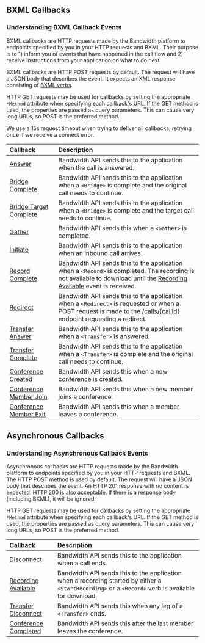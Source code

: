 ## BXML Callbacks

###  Understanding BXML Callback Events
BXML callbacks are HTTP requests made by the Bandwidth platform to endpoints specified by you in your HTTP requests and BXML.  Their purpose
is to 1) inform you of events that have happened in the call flow and 2) receive instructions from your
application on what to do next.

BXML callbacks are HTTP POST requests by default.  The request will have a JSON body that describes the event.  It
expects an XML response consisting of [BXML verbs](../../about.md).

HTTP GET requests may be used for callbacks by setting the appropriate `*Method` attribute when specifying each
callback's URL.  If the GET method is used, the properties are passed as query parameters.  This can cause very long
URLs, so POST is the preferred method.

We use a 15s request timeout when trying to deliver all callbacks, retrying once if we receive a connect error.

| Callback                                          | Description                                                                                                                                                                                                  |
|:--------------------------------------------------|:-------------------------------------------------------------------------------------------------------------------------------------------------------------------------------------------------------------|
| [Answer](answer.md)                               | Bandwidth API sends this to the application when the call is answered.                                                                                                                                       |
| [Bridge Complete](bridgeComplete.md)              | Bandwidth API sends this to the application when a `<Bridge>` is complete and the original call needs to continue.                                                                                           |
| [Bridge Target Complete](bridgeTargetComplete.md) | Bandwidth API sends this to the application when a `<Bridge>` is complete and the target call needs to continue.                                                                                             |
| [Gather](gather.md)                               | Bandwidth API sends this when a `<Gather>` is completed.                                                                                                                                                     |
| [Initiate](initiate.md)                           | Bandwidth API sends this to the application when an inbound call arrives.                                                                                                                                    |
| [Record Complete](recordComplete.md)              | Bandwidth API sends this to the application when a `<Record>` is completed. The recording is not available to download until the [Recording Available](recordingAvailable.md) event is received.             |
| [Redirect](redirect.md)                           | Bandwidth API sends this to the application when a `<Redirect>` is requested or when a POST request is made to the [/calls/{callId}](../../methods/calls/postCallsCallId.md) endpoint requesting a redirect. |
| [Transfer Answer](transferAnswer.md)              | Bandwidth API sends this to the application when a `<Transfer>` is answered.                                                                                                                                 |
| [Transfer Complete](transferComplete.md)          | Bandwidth API sends this to the application when a `<Transfer>` is complete and the original call needs to continue.                                                                                         |
| [Conference Created](conferenceCreated.md)        | Bandwidth API sends this when a new conference is created.                                                                                                                                                   |
| [Conference Member Join](conferenceMemberJoin.md) | Bandwidth API sends this when a new member joins a conference.                                                                                                                                               |
| [Conference Member Exit](conferenceMemberExit.md) | Bandwidth API sends this when a member leaves a conference.                                                                                                                                                  |

## Asynchronous Callbacks

###  Understanding Asynchronous Callback Events
Asynchronous callbacks are HTTP requests made by the Bandwidth platform to endpoints specified by you in your HTTP requests and
BXML.  The HTTP POST method is used by default.  The request will have a JSON body that describes the event.  An
HTTP 201 response with no content is expected.  HTTP 200 is also acceptable. If there is a response body (including BXML), it will be ignored.

HTTP GET requests may be used for callbacks by setting the appropriate `*Method` attribute when specifying each
callback's URL.  If the GET method is used, the properties are passed as query parameters.  This can cause very long
URLs, so POST is the preferred method.

| Callback                                       | Description                                                                                                                                         |
|:-----------------------------------------------|:----------------------------------------------------------------------------------------------------------------------------------------------------|
| [Disconnect](disconnect.md)                    | Bandwidth API sends this to the application when a call ends.                                                                                       |
| [Recording Available](recordingAvailable.md)   | Bandwidth API sends this to the application when a recording started by either a `<StartRecording>` or a `<Record>` verb is available for download. |
| [Transfer Disconnect](transferDisconnect.md)   | Bandwidth API sends this when any leg of a `<Transfer>` ends.                                                                                       |
| [Conference Completed](conferenceCompleted.md) | Bandwidth API sends this after the last member leaves the conference.                                                                               |
